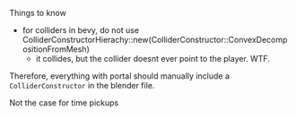 Things to know

- for colliders in bevy, do not use ColliderConstructorHierachy::new(ColliderConstructor::ConvexDecompositionFromMesh)
  - it collides, but the collider doesnt ever point to the player. WTF.


Therefore, everything with portal should manually include a `ColliderConstructor` in the blender file.

Not the case for time pickups
